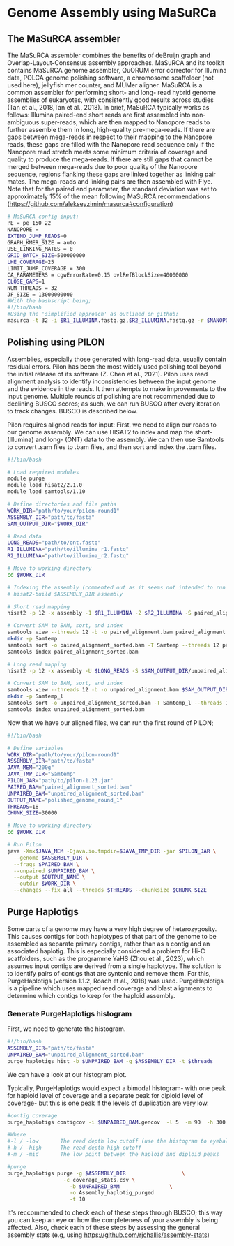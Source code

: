 # Genome Assembly using MaSuRCa
## The MaSuRCA assembler
The MaSuRCA assembler combines the benefits of deBruijn graph and Overlap-Layout-Consensus assembly approaches. MaSuRCA and its toolkit contains MaSuRCA genome assembler, QuORUM error corrector for Illumina data, POLCA genome polishing software, a chromosome scaffolder (not used here), jellyfish mer counter, and MUMer aligner.
MaSuRCA is a common assembler for performing short- and long- read hybrid genome assemblies of eukaryotes, with consistently good results across studies (Tan et al., 2018,Tan et al., 2018). In brief, MaSuRCA typically works as follows: Illumina paired-end short reads are first assembled into non-ambiguous super-reads, which are then mapped to Nanopore reads to further assemble them in long, high-quality pre-mega-reads. If there are gaps between mega-reads in respect to their mapping to the Nanopore reads, these gaps are filled with the Nanopore read sequence only if the Nanopore read stretch meets some minimum criteria of coverage and quality to produce the mega-reads. If there are still gaps that cannot be merged between mega-reads due to poor quality of the Nanopore sequence, regions flanking these gaps are linked together as linking pair mates. The mega-reads and linking pairs are then assembled with Flye.
Note that for the paired end parameter, the standard deviation was set to approximately 15% of the mean following MaSuRCA recommendations (https://github.com/alekseyzimin/masurca#configuration)

```bash
# MaSuRCA config input;
PE = pe 150 22 
NANOPORE = 
EXTEND_JUMP_READS=0
GRAPH_KMER_SIZE = auto
USE_LINKING_MATES = 0
GRID_BATCH_SIZE=500000000
LHE_COVERAGE=25
LIMIT_JUMP_COVERAGE = 300
CA_PARAMETERS = cgwErrorRate=0.15 ovlRefBlockSize=40000000
CLOSE_GAPS=1
NUM_THREADS = 32
JF_SIZE = 13000000000
#With the bashscript being;
#!/bin/bash
#Using the 'simplified approach' as outlined on github;
masurca -t 32 -i $R1_ILLUMINA.fastq.gz,$R2_ILLUMINA.fastq.gz -r $NANOPORE
````

## Polishing using PILON
Assemblies, especially those generated with long-read data, usually contain residual errors.
Pilon has been the most widely used polishing tool beyond the initial release of its software (Z. Chen et al., 2021). Pilon uses read alignment analysis to identify inconsistencies between the input genome and the evidence in the reads. It then attempts to make improvements to the input genome. Multiple rounds of polishing are not recommended due to declining BUSCO scores; as such,  we can run BUSCO after every iteration to track changes. BUSCO is described below.

Pilon requires aligned reads for input:
First, we need to align our reads to our genome assembly. We can use HISAT2 to index and map the short- (Illumina) and long- (ONT) data to the assembly.
We can then use Samtools to convert .sam files to .bam files, and then sort and index the .bam files.

```bash
#!/bin/bash

# Load required modules
module purge
module load hisat2/2.1.0
module load samtools/1.10

# Define directories and file paths
WORK_DIR="path/to/your/pilon-round1"
ASSEMBLY_DIR="path/to/fasta"
SAM_OUTPUT_DIR="$WORK_DIR"

# Read data
LONG_READS="path/to/ont.fastq"
R1_ILLUMINA="path/to/illumina_r1.fastq"
R2_ILLUMINA="path/to/illumina_r2.fastq"

# Move to working directory
cd $WORK_DIR

# Indexing the assembly (commented out as it seems not intended to run each time)
# hisat2-build $ASSEMBLY_DIR assembly

# Short read mapping
hisat2 -p 12 -x assembly -1 $R1_ILLUMINA -2 $R2_ILLUMINA -S paired_alignment.sam

# Convert SAM to BAM, sort, and index
samtools view --threads 12 -b -o paired_alignment.bam paired_alignment.sam
mkdir -p Samtemp
samtools sort -o paired_alignment_sorted.bam -T Samtemp --threads 12 paired_alignment.bam
samtools index paired_alignment_sorted.bam

# Long read mapping
hisat2 -p 12 -x assembly -U $LONG_READS -S $SAM_OUTPUT_DIR/unpaired_alignment.sam

# Convert SAM to BAM, sort, and index
samtools view --threads 12 -b -o unpaired_alignment.bam $SAM_OUTPUT_DIR/unpaired_alignment.sam
mkdir -p Samtemp_l
samtools sort -o unpaired_alignment_sorted.bam -T Samtemp_l --threads 12 unpaired_alignment.bam
samtools index unpaired_alignment_sorted.bam
````
Now that we have our aligned files, we can run the first round of PILON;

```bash
#!/bin/bash

# Define variables
WORK_DIR="path/to/your/pilon-round1"
ASSEMBLY_DIR="path/to/fasta"
JAVA_MEM="200g"
JAVA_TMP_DIR="Samtemp"
PILON_JAR="path/to/pilon-1.23.jar"
PAIRED_BAM="paired_alignment_sorted.bam"
UNPAIRED_BAM="unpaired_alignment_sorted.bam"
OUTPUT_NAME="polished_genome_round_1"
THREADS=18
CHUNK_SIZE=30000

# Move to working directory
cd $WORK_DIR

# Run Pilon
java -Xmx$JAVA_MEM -Djava.io.tmpdir=$JAVA_TMP_DIR -jar $PILON_JAR \
  --genome $ASSEMBLY_DIR \
  --frags $PAIRED_BAM \
  --unpaired $UNPAIRED_BAM \
  --output $OUTPUT_NAME \
  --outdir $WORK_DIR \
  --changes --fix all --threads $THREADS --chunksize $CHUNK_SIZE
````

## Purge Haplotigs
Some parts of a genome may have a very high degree of heterozygosity. This causes contigs for both haplotypes of that part of the genome to be assembled as separate primary contigs, rather than as a contig and an associated haplotig. This is especially considered a problem for Hi-C scaffolders, such as the programme YaHS (Zhou et al., 2023), which assumes input contigs are derived from a single haplotype. The solution is to identify pairs of contigs that are syntenic and remove them.
For this, PurgeHaplotigs (version 1.1.2, Roach et al., 2018) was used. PurgeHaplotigs is a pipeline which uses mapped read coverage and blast alignments to determine which contigs to keep for the haploid assembly.

### Generate PurgeHaplotigs histogram
First, we need to generate the histogram. 

```bash
#!/bin/bash
ASSEMBLY_DIR="path/to/fasta"
UNPAIRED_BAM="unpaired_alignment_sorted.bam"
purge_haplotigs hist -b $UNPAIRED_BAM -g $ASSEMBLY_DIR -t $threads
````

We can have a look at our histogram plot.

Typically, PurgeHaplotigs would expect a bimodal histogram- with one peak for haploid level of coverage and a separate peak for diploid level of coverage- but this is one peak if the levels of duplication are very low.

```bash
#contig coverage
purge_haplotigs contigcov -i $UNPAIRED_BAM.gencov  -l 5  -m 90  -h 300  [-o '_coverage_stats.csv' ]

#Where
#-l / -low       The read depth low cutoff (use the histogram to eyeball these cutoffs)
#-h / -high      The read depth high cutoff
#-m / -mid       The low point between the haploid and diploid peaks

#purge
purge_haplotigs purge -g $ASSEMBLY_DIR 					\
				  -c coverage_stats.csv	\
					-b $UNPAIRED_BAM				\
					-o Assembly_haplotig_purged 							\
					-t 10
````

It's reccommended to check each of these steps through BUSCO; this way you can keep an eye on how the completeness of your assembly is being affected. Also, check each of these steps by assessing the general assembly stats (e.g, using https://github.com/rjchallis/assembly-stats)

